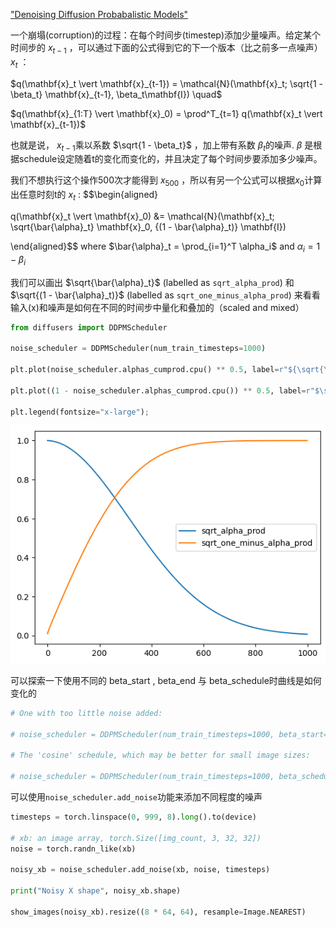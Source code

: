 ["Denoising Diffusion Probabalistic Models"](https://arxiv.org/abs/2006.11239)

一个崩塌(corruption)的过程：在每个时间步(timestep)添加少量噪声。给定某个时间步的 $x_{t-1}$ ，可以通过下面的公式得到它的下一个版本（比之前多一点噪声） $x_t$ ：

$q(\mathbf{x}_t \vert \mathbf{x}_{t-1}) = \mathcal{N}(\mathbf{x}_t; \sqrt{1 - \beta_t} \mathbf{x}_{t-1}, \beta_t\mathbf{I}) \quad$

$q(\mathbf{x}_{1:T} \vert \mathbf{x}_0) = \prod^T_{t=1} q(\mathbf{x}_t \vert \mathbf{x}_{t-1})$

也就是说， $x_{t-1}$乘以系数 $\sqrt{1 - \beta_t}$ ，加上带有系数 $\beta_t$的噪声.  $\beta$ 是根据schedule设定随着t的变化而变化的，并且决定了每个时间步要添加多少噪声。

我们不想执行这个操作500次才能得到 $x_{500}$ ，所以有另一个公式可以根据$x_0$计算出任意时刻t的 $x_t$ : 
$$\begin{aligned}

q(\mathbf{x}_t \vert \mathbf{x}_0) &= \mathcal{N}(\mathbf{x}_t; \sqrt{\bar{\alpha}_t} \mathbf{x}_0, {(1 - \bar{\alpha}_t)} \mathbf{I})

\end{aligned}$$ where $\bar{\alpha}_t = \prod_{i=1}^T \alpha_i$ and $\alpha_i = 1-\beta_i$


我们可以画出 $\sqrt{\bar{\alpha}_t}$ (labelled as `sqrt_alpha_prod`) 和$\sqrt{(1 - \bar{\alpha}_t)}$ (labelled as `sqrt_one_minus_alpha_prod`) 来看看输入(x)和噪声是如何在不同的时间步中量化和叠加的（scaled and mixed）

```python
from diffusers import DDPMScheduler

noise_scheduler = DDPMScheduler(num_train_timesteps=1000)

plt.plot(noise_scheduler.alphas_cumprod.cpu() ** 0.5, label=r"${\sqrt{\bar{\alpha}_t}}$")

plt.plot((1 - noise_scheduler.alphas_cumprod.cpu()) ** 0.5, label=r"$\sqrt{(1 - \bar{\alpha}_t)}$")

plt.legend(fontsize="x-large");
```

![](img/Pasted%20image%2020230115213343.png)

可以探索一下使用不同的 beta_start , beta_end 与 beta_schedule时曲线是如何变化的

```python
# One with too little noise added:

# noise_scheduler = DDPMScheduler(num_train_timesteps=1000, beta_start=0.001, beta_end=0.004)

# The 'cosine' schedule, which may be better for small image sizes:

# noise_scheduler = DDPMScheduler(num_train_timesteps=1000, beta_schedule='squaredcos_cap_v2')
```

可以使用`noise_scheduler.add_noise`功能来添加不同程度的噪声

```python
timesteps = torch.linspace(0, 999, 8).long().to(device)

# xb: an image array, torch.Size([img_count, 3, 32, 32])
noise = torch.randn_like(xb)

noisy_xb = noise_scheduler.add_noise(xb, noise, timesteps)

print("Noisy X shape", noisy_xb.shape)

show_images(noisy_xb).resize((8 * 64, 64), resample=Image.NEAREST)
```

